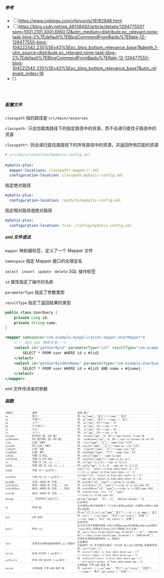 

##### 参考

- [ ] https://www.cnblogs.com/xfeiyun/p/16182946.html
- [ ] https://blog.csdn.net/qq_46138492/article/details/129477550?spm=1001.2101.3001.6650.12&utm_medium=distribute.pc_relevant.none-task-blog-2%7Edefault%7EBlogCommendFromBaidu%7ERate-12-129477550-blog-104222542.235%5Ev43%5Epc_blog_bottom_relevance_base7&depth_1-utm_source=distribute.pc_relevant.none-task-blog-2%7Edefault%7EBlogCommendFromBaidu%7ERate-12-129477550-blog-104222542.235%5Ev43%5Epc_blog_bottom_relevance_base7&utm_relevant_index=18
- [ ] 

```



```

##### 配置文件

`classpath` 指的路径是 `src/main/resources`

`classpath:` 只会加载类路径下的指定路径中的资源，而不会递归查找子路径中的资源

`classpath*:` 则会递归查找类路径下的所有路径中的资源，并返回所有匹配的资源

```yaml
# src/main/resources/mybatis-config.xml

mybatis-plus:
  mapper-locations: classpath*:mapper/*.xml
  configuration-location: classpath:mybatis-config.xml
```

指定绝对路径

```yaml
mybatis-plus:
  configuration-location: /path/to/mybatis-config.xml
```

指定相对路径或绝对路径

```yaml
mybatis-plus:
  configuration-location: file:./config/mybatis-config.xml
```

##### xml 文件语法

`mapper` 映射器标签，定义了一个 Mapper 文件

`namespace` 指定 Mapper 接口的全限定名

`select` ` insert` ` update` ` delete` SQL 操作标签

`id` 属性指定了操作的名称

`parameterType` 指定了参数类型

`resultType` 指定了返回结果的类型



```java
public class UserQuery {
    private Long id;
    private String name;
}
```



```xml
<mapper namespace="com.example.myapplication.mapper.UserMapper">
    <!-- 定义 SQL 映射关系 -->
    <select id="getUserById" parameterType="int" resultType="com.example.myapplication.model.User">
        SELECT * FROM user WHERE id = #{id}
    </select>
    <select id="getUserByIdAndName" parameterType="com.example.UserQuery" resultType="com.example.User">
        SELECT * FROM user WHERE id = #{id} AND name = #{name}
    </select>
</mapper>
```



xml 文件传进来的参数

##### 函数

<img src="./image/mybatis 函数.png" alt="mybatis 函数" style="zoom:70%;" />

```
```

